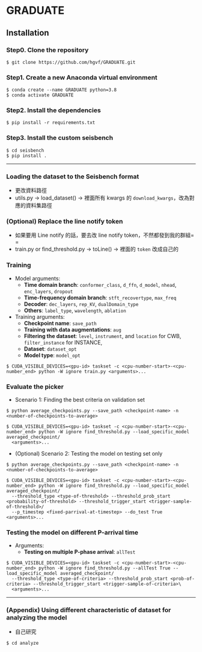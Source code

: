# GRADUATE

## Installation
### Step0. Clone the repository
```shell
$ git clone https://github.com/hgvf/GRADUATE.git
```

### Step1. Create a new Anaconda virtual environment
```shell
$ conda create --name GRADUATE python=3.8
$ conda activate GRADUATE
```

### Step2. Install the dependencies
```shell
$ pip install -r requirements.txt
```

### Step3. Install the custom seisbench
```shell
$ cd seisbench
$ pip install .
```

---
### Loading the dataset to the Seisbench format
* 更改資料路徑
* utils.py -> load_dataset() -> 裡面所有 kwargs 的 ```download_kwargs```，改為對應的資料集路徑

### (Optional) Replace the line notify token
* 如果要用 Line notify 的話，要去改 line notify token，不然都發到我的群組= =
* train.py or find_threshold.py -> toLine() -> 裡面的 ```token``` 改成自己的

### Training
* Model arguments:
  - **Time domain branch**: ```conformer_class```, ```d_ffn```, ```d_model```, ```nhead```, ```enc_layers```, ```dropout```
  - **Time-frequency domain branch**: ```stft_recovertype```, ```max_freq```
  - **Decoder**: ```dec_layers```, ```rep_KV```, ```dualDomain_type```
  - **Others**: ```label_type```, ```wavelength```, ```ablation```
* Training arguments:
  - **Checkpoint name**: ```save_path```
  - **Training with data augmentations**: ```aug```
  - **Filtering the dataset**: ```level```, ```instrument```, and ```location``` for CWB, ```filter_instance``` for INSTANCE,
  - **Dataset**: ```dataset_opt```
  - **Model type**: ```model_opt```

```shell
$ CUDA_VISIBLE_DEVICES=<gpu-id> taskset -c <cpu-number-start>-<cpu-number_end> python -W ignore train.py <arguments>...
```

### Evaluate the picker
* Scenario 1: Finding the best criteria on validation set

```shell
$ python average_checkpoints.py --save_path <checkpoint-name> -n <number-of-checkpoints-to-average>

$ CUDA_VISIBLE_DEVICES=<gpu-id> taskset -c <cpu-number-start>-<cpu-number_end> python -W ignore find_threshold.py --load_specific_model averaged_checkpoint/
  <arguments>...
```

* (Optional) Scenario 2: Testing the model on testing set only 
```shell
$ python average_checkpoints.py --save_path <checkpoint-name> -n <number-of-checkpoints-to-average>

$ CUDA_VISIBLE_DEVICES=<gpu-id> taskset -c <cpu-number-start>-<cpu-number_end> python -W ignore find_threshold.py --load_specific_model averaged_checkpoint/
  --threshold_type <type-of-threshold> --threshold_prob_start <probability-of-threshold> --threshold_trigger_start <trigger-sample-of-threshold>/
  --p_timestep <fixed-parrival-at-timestep> --do_test True <arguments>...
```

### Testing the model on different P-arrival time
* Arguments:
  - **Testing on multiple P-phase arrival**: ```allTest```

```shell
$ CUDA_VISIBLE_DEVICES=<gpu-id> taskset -c <cpu-number-start>-<cpu-number_end> python -W ignore find_threshold.py --allTest True --load_specific_model averaged_checkpoint/
  --threshold_type <type-of-criteria> --threshold_prob_start <prob-of-criteria> --threshold_trigger_start <trigger-sample-of-criteria>\
  <arguments>...
```

---
### (Appendix) Using different characteristic of dataset for analyzing the model
* 自己研究

```shell
$ cd analyze
```

